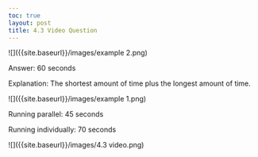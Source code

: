 ```yaml
---
toc: true
layout: post
title: 4.3 Video Question 
---
```

![]({{site.baseurl}}/images/example 2.png)

Answer: 60 seconds

Explanation: The shortest amount of time plus the longest amount of time.


![]({{site.baseurl}}/images/example 1.png)

Running parallel: 45 seconds

Running individually: 70 seconds 

![]({{site.baseurl}}/images/4.3 video.png)

